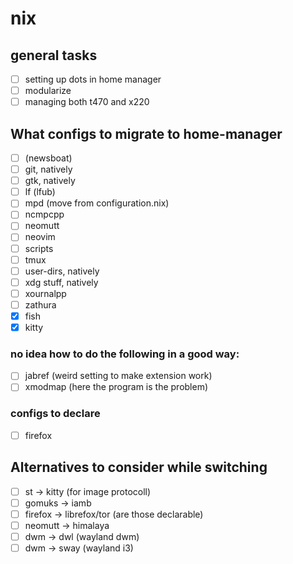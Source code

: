 # nix

## general tasks
- [ ] setting up dots in home manager
- [ ] modularize
- [ ] managing both t470 and x220 

## What configs to migrate to home-manager
- [ ] (newsboat)
- [ ] git, natively
- [ ] gtk, natively
- [ ] lf (lfub)
- [ ] mpd (move from configuration.nix)
- [ ] ncmpcpp
- [ ] neomutt
- [ ] neovim
- [ ] scripts
- [ ] tmux
- [ ] user-dirs, natively
- [ ] xdg stuff, natively
- [ ] xournalpp
- [ ] zathura
- [x] fish
- [x] kitty

### no idea how to do the following in a good way: 
- [ ] jabref (weird setting to make extension work)
- [ ] xmodmap (here the program is the problem)

### configs to declare
- [ ] firefox

## Alternatives to consider while switching
- [ ] st -> kitty (for image protocoll)
- [ ] gomuks -> iamb
- [ ] firefox -> librefox/tor (are those declarable)
- [ ] neomutt -> himalaya
- [ ] dwm -> dwl (wayland dwm)
- [ ] dwm -> sway (wayland i3)
